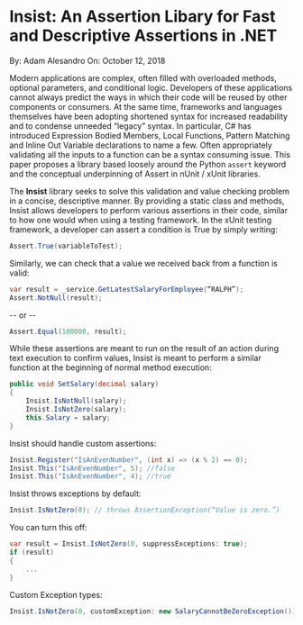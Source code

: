 
# Insist: An Assertion Libary for Fast and Descriptive Assertions in .NET

By: Adam Alesandro
On: October 12, 2018


Modern applications are complex, often filled with overloaded methods, optional parameters, and conditional logic. Developers of these applications cannot always predict the ways in which their code will be reused by other components or consumers. At the same time, frameworks and languages themselves have been adopting shortened syntax for increased readability and to condense unneeded “legacy” syntax. In particular, C# has introduced Expression Bodied Members, Local Functions, Pattern Matching and Inline Out Variable declarations to name a few. Often appropriately validating all the inputs to a function can be a syntax consuming issue. This paper proposes a library based loosely around the Python `assert` keyword and the conceptual underpinning of Assert in nUnit / xUnit libraries.

The **Insist** library seeks to solve this validation and value checking problem in a concise, descriptive manner. By providing a static class and methods, Insist allows developers to perform various assertions in their code, similar to how one would when using a testing framework. In the xUnit testing framework, a developer can assert a condition is True by simply writing:

```csharp
Assert.True(variableToTest);
```

Similarly, we can check that a value we received back from a function is valid:

```csharp
var result = _service.GetLatestSalaryForEmployee(“RALPH”);
Assert.NotNull(result);
```

-- or --

```csharp
Assert.Equal(100000, result);
```

While these assertions are meant to run on the result of an action during text execution to confirm values, Insist is meant to perform a similar function at the beginning of normal method execution:

```csharp
public void SetSalary(decimal salary)
{
	Insist.IsNotNull(salary);
	Insist.IsNotZero(salary);
	this.Salary = salary;
}
```

Insist should handle custom assertions:

```csharp
Insist.Register("IsAnEvenNumber", (int x) => (x % 2) == 0);
Insist.This("IsAnEvenNumber", 5); //false
Insist.This("IsAnEvenNumber", 4); //true
```

Insist throws exceptions by default:

```csharp
Insist.IsNotZero(0); // throws AssertionException(“Value is zero.”)
```

You can turn this off:

```csharp
var result = Insist.IsNotZero(0, suppressExceptions: true);
if (result)
{
    ...
}
```

Custom Exception types:

```csharp
Insist.IsNotZero(0, customException: new SalaryCannotBeZeroException());
```